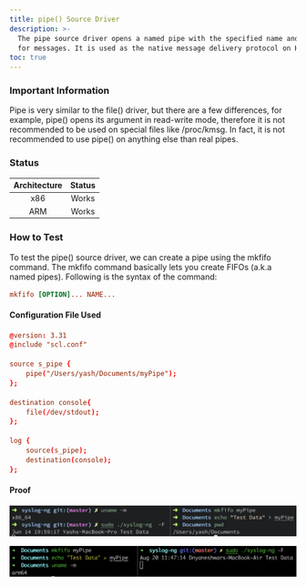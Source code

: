 ```yaml
---
title: pipe() Source Driver
description: >-
  The pipe source driver opens a named pipe with the specified name and listens
  for messages. It is used as the native message delivery protocol on HP-UX.
toc: true
---
```


### Important Information

Pipe is very similar to the file() driver, but there are a few differences, for example, pipe() opens its argument in read-write mode, therefore it is not recommended to be used on special files like /proc/kmsg. In fact, it is not recommended to use pipe() on anything else than real pipes.

### Status

| Architecture | Status |
| :----------: | :----: |
|      x86     |  Works |
|      ARM     |  Works |

### How to Test

To test the pipe() source driver, we can create a pipe using the mkfifo command. The mkfifo command basically lets you create FIFOs (a.k.a named pipes). Following is the syntax of the command:

```conf
mkfifo [OPTION]... NAME...
```

#### Configuration File Used

```conf
@version: 3.31
@include "scl.conf"

source s_pipe {
    pipe("/Users/yash/Documents/myPipe");
};

destination console{
    file(/dev/stdout);
};

log {
    source(s_pipe);
    destination(console);
};
```

#### Proof

![pipe() source driver tested on macOS (x86)](</assets/images/Screenshot 2021-06-14 at 7.59.54 PM.png>)

![pipe() source driver tested on macOS (ARM)](</assets/images/Screen Shot 2021-08-20 at 11.47.47 AM.png>)
